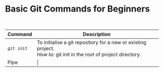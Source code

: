 <h1> Basic Git Commands for Beginners </h1> <br>

| Command | Description |
| --- | ---       |
| `git init` | To initialise a git repository for a new or existing project. <br> *How to:* git init in the root of project directory.|
| Pipe     | \|        |
